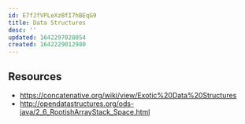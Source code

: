 ```yaml
---
id: E7fJfVPLeXzBfI7hBEqG9
title: Data Structures
desc: ''
updated: 1642297028054
created: 1642229012980
---
```


## Resources
  - https://concatenative.org/wiki/view/Exotic%20Data%20Structures
  - http://opendatastructures.org/ods-java/2_6_RootishArrayStack_Space.html